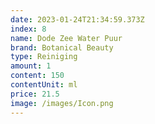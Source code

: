 ```yaml
---
date: 2023-01-24T21:34:59.373Z
index: 8
name: Dode Zee Water Puur
brand: Botanical Beauty
type: Reiniging
amount: 1
content: 150
contentUnit: ml
price: 21.5
image: /images/Icon.png
---
```

